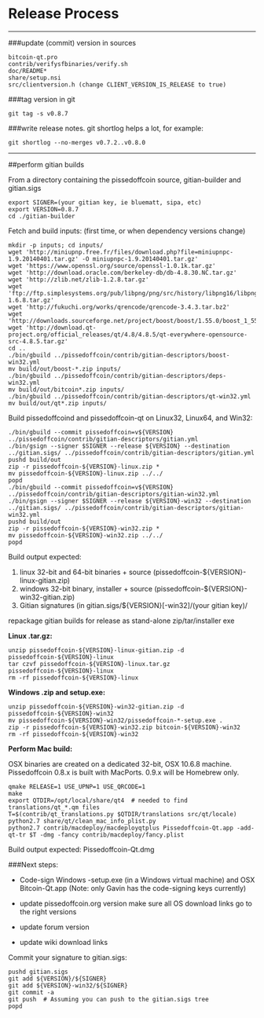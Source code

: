 Release Process
====================

* * *

###update (commit) version in sources


	bitcoin-qt.pro
	contrib/verifysfbinaries/verify.sh
	doc/README*
	share/setup.nsi
	src/clientversion.h (change CLIENT_VERSION_IS_RELEASE to true)

###tag version in git

	git tag -s v0.8.7

###write release notes. git shortlog helps a lot, for example:

	git shortlog --no-merges v0.7.2..v0.8.0

* * *

##perform gitian builds

 From a directory containing the pissedoffcoin source, gitian-builder and gitian.sigs
  
	export SIGNER=(your gitian key, ie bluematt, sipa, etc)
	export VERSION=0.8.7
	cd ./gitian-builder

 Fetch and build inputs: (first time, or when dependency versions change)

	mkdir -p inputs; cd inputs/
	wget 'http://miniupnp.free.fr/files/download.php?file=miniupnpc-1.9.20140401.tar.gz' -O miniupnpc-1.9.20140401.tar.gz'
	wget 'https://www.openssl.org/source/openssl-1.0.1k.tar.gz'
	wget 'http://download.oracle.com/berkeley-db/db-4.8.30.NC.tar.gz'
	wget 'http://zlib.net/zlib-1.2.8.tar.gz'
	wget 'ftp://ftp.simplesystems.org/pub/libpng/png/src/history/libpng16/libpng-1.6.8.tar.gz'
	wget 'http://fukuchi.org/works/qrencode/qrencode-3.4.3.tar.bz2'
	wget 'http://downloads.sourceforge.net/project/boost/boost/1.55.0/boost_1_55_0.tar.bz2'
	wget 'http://download.qt-project.org/official_releases/qt/4.8/4.8.5/qt-everywhere-opensource-src-4.8.5.tar.gz'
	cd ..
	./bin/gbuild ../pissedoffcoin/contrib/gitian-descriptors/boost-win32.yml
	mv build/out/boost-*.zip inputs/
	./bin/gbuild ../pissedoffcoin/contrib/gitian-descriptors/deps-win32.yml
	mv build/out/bitcoin*.zip inputs/
	./bin/gbuild ../pissedoffcoin/contrib/gitian-descriptors/qt-win32.yml
	mv build/out/qt*.zip inputs/

 Build pissedoffcoind and pissedoffcoin-qt on Linux32, Linux64, and Win32:
  
	./bin/gbuild --commit pissedoffcoin=v${VERSION} ../pissedoffcoin/contrib/gitian-descriptors/gitian.yml
	./bin/gsign --signer $SIGNER --release ${VERSION} --destination ../gitian.sigs/ ../pissedoffcoin/contrib/gitian-descriptors/gitian.yml
	pushd build/out
	zip -r pissedoffcoin-${VERSION}-linux.zip *
	mv pissedoffcoin-${VERSION}-linux.zip ../../
	popd
	./bin/gbuild --commit pissedoffcoin=v${VERSION} ../pissedoffcoin/contrib/gitian-descriptors/gitian-win32.yml
	./bin/gsign --signer $SIGNER --release ${VERSION}-win32 --destination ../gitian.sigs/ ../pissedoffcoin/contrib/gitian-descriptors/gitian-win32.yml
	pushd build/out
	zip -r pissedoffcoin-${VERSION}-win32.zip *
	mv pissedoffcoin-${VERSION}-win32.zip ../../
	popd

  Build output expected:

  1. linux 32-bit and 64-bit binaries + source (pissedoffcoin-${VERSION}-linux-gitian.zip)
  2. windows 32-bit binary, installer + source (pissedoffcoin-${VERSION}-win32-gitian.zip)
  3. Gitian signatures (in gitian.sigs/${VERSION}[-win32]/(your gitian key)/

repackage gitian builds for release as stand-alone zip/tar/installer exe

**Linux .tar.gz:**

	unzip pissedoffcoin-${VERSION}-linux-gitian.zip -d pissedoffcoin-${VERSION}-linux
	tar czvf pissedoffcoin-${VERSION}-linux.tar.gz pissedoffcoin-${VERSION}-linux
	rm -rf pissedoffcoin-${VERSION}-linux

**Windows .zip and setup.exe:**

	unzip pissedoffcoin-${VERSION}-win32-gitian.zip -d pissedoffcoin-${VERSION}-win32
	mv pissedoffcoin-${VERSION}-win32/pissedoffcoin-*-setup.exe .
	zip -r pissedoffcoin-${VERSION}-win32.zip bitcoin-${VERSION}-win32
	rm -rf pissedoffcoin-${VERSION}-win32

**Perform Mac build:**

  OSX binaries are created on a dedicated 32-bit, OSX 10.6.8 machine.
  Pissedoffcoin 0.8.x is built with MacPorts.  0.9.x will be Homebrew only.

	qmake RELEASE=1 USE_UPNP=1 USE_QRCODE=1
	make
	export QTDIR=/opt/local/share/qt4  # needed to find translations/qt_*.qm files
	T=$(contrib/qt_translations.py $QTDIR/translations src/qt/locale)
	python2.7 share/qt/clean_mac_info_plist.py
	python2.7 contrib/macdeploy/macdeployqtplus Pissedoffcoin-Qt.app -add-qt-tr $T -dmg -fancy contrib/macdeploy/fancy.plist

 Build output expected: Pissedoffcoin-Qt.dmg

###Next steps:

* Code-sign Windows -setup.exe (in a Windows virtual machine) and
  OSX Bitcoin-Qt.app (Note: only Gavin has the code-signing keys currently)

* update pissedoffcoin.org version
  make sure all OS download links go to the right versions

* update forum version

* update wiki download links

Commit your signature to gitian.sigs:

	pushd gitian.sigs
	git add ${VERSION}/${SIGNER}
	git add ${VERSION}-win32/${SIGNER}
	git commit -a
	git push  # Assuming you can push to the gitian.sigs tree
	popd

